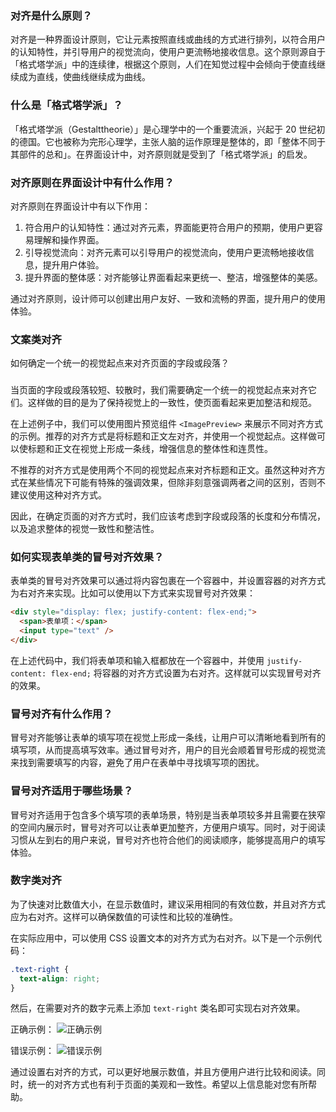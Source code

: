 ### 对齐是什么原则？

对齐是一种界面设计原则，它让元素按照直线或曲线的方式进行排列，以符合用户的认知特性，并引导用户的视觉流向，使用户更流畅地接收信息。这个原则源自于「格式塔学派」中的连续律，根据这个原则，人们在知觉过程中会倾向于使直线继续成为直线，使曲线继续成为曲线。

### 什么是「格式塔学派」？

「格式塔学派（Gestalttheorie）」是心理学中的一个重要流派，兴起于 20 世纪初的德国。它也被称为完形心理学，主张人脑的运作原理是整体的，即「整体不同于其部件的总和」。在界面设计中，对齐原则就是受到了「格式塔学派」的启发。

### 对齐原则在界面设计中有什么作用？

对齐原则在界面设计中有以下作用：

1. 符合用户的认知特性：通过对齐元素，界面能更符合用户的预期，使用户更容易理解和操作界面。
2. 引导视觉流向：对齐元素可以引导用户的视觉流向，使用户更流畅地接收信息，提升用户体验。
3. 提升界面的整体感：对齐能够让界面看起来更统一、整洁，增强整体的美感。

通过对齐原则，设计师可以创建出用户友好、一致和流畅的界面，提升用户的使用体验。

### 文案类对齐

如何确定一个统一的视觉起点来对齐页面的字段或段落？

###

当页面的字段或段落较短、较散时，我们需要确定一个统一的视觉起点来对齐它们。这样做的目的是为了保持视觉上的一致性，使页面看起来更加整洁和规范。

在上述例子中，我们可以使用图片预览组件 `<ImagePreview>` 来展示不同对齐方式的示例。推荐的对齐方式是将标题和正文左对齐，并使用一个视觉起点。这样做可以使标题和正文在视觉上形成一条线，增强信息的整体性和连贯性。

不推荐的对齐方式是使用两个不同的视觉起点来对齐标题和正文。虽然这种对齐方式在某些情况下可能有特殊的强调效果，但除非刻意强调两者之间的区别，否则不建议使用这种对齐方式。

因此，在确定页面的对齐方式时，我们应该考虑到字段或段落的长度和分布情况，以及追求整体的视觉一致性和整洁性。

### 如何实现表单类的冒号对齐效果？

表单类的冒号对齐效果可以通过将内容包裹在一个容器中，并设置容器的对齐方式为右对齐来实现。比如可以使用以下方式来实现冒号对齐效果：

```html
<div style="display: flex; justify-content: flex-end;">
  <span>表单项：</span>
  <input type="text" />
</div>
```

在上述代码中，我们将表单项和输入框都放在一个容器中，并使用 `justify-content: flex-end;` 将容器的对齐方式设置为右对齐。这样就可以实现冒号对齐的效果。

### 冒号对齐有什么作用？

冒号对齐能够让表单的填写项在视觉上形成一条线，让用户可以清晰地看到所有的填写项，从而提高填写效率。通过冒号对齐，用户的目光会顺着冒号形成的视觉流来找到需要填写的内容，避免了用户在表单中寻找填写项的困扰。

### 冒号对齐适用于哪些场景？

冒号对齐适用于包含多个填写项的表单场景，特别是当表单项较多并且需要在狭窄的空间内展示时，冒号对齐可以让表单更加整齐，方便用户填写。同时，对于阅读习惯从左到右的用户来说，冒号对齐也符合他们的阅读顺序，能够提高用户的填写体验。

### 数字类对齐

为了快速对比数值大小，在显示数值时，建议采用相同的有效位数，并且对齐方式应为右对齐。这样可以确保数值的可读性和比较的准确性。

在实际应用中，可以使用 CSS 设置文本的对齐方式为右对齐。以下是一个示例代码：

```css
.text-right {
  text-align: right;
}
```

然后，在需要对齐的数字元素上添加 `text-right` 类名即可实现右对齐效果。

正确示例： ![正确示例](https://gw.alipayobjects.com/zos/rmsportal/bIJAZcUmaRxJeFxZJwUp.png)

错误示例： ![错误示例](https://gw.alipayobjects.com/zos/rmsportal/zUmANVIhBanDnlyOhvaH.png)

通过设置右对齐的方式，可以更好地展示数值，并且方便用户进行比较和阅读。同时，统一的对齐方式也有利于页面的美观和一致性。希望以上信息能对您有所帮助。
